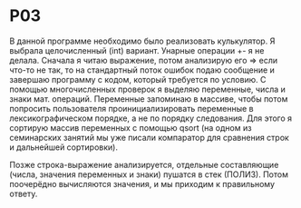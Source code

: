 # P03

В данной программе необходимо было реализовать кулькулятор. Я выбрала целочисленный (int) вариант.
Унарные операции +- я не делала.
Сначала я читаю выражение, потом анализирую его => если что-то не так, то на стандартный поток ошибок подаю сообщение и завершаю программу с кодом, который требуется по условию.
С помощью многочисленных проверок я выделяю переменные, числа и знаки мат. операций. Переменные запоминаю в массиве, чтобы потом попросить пользователя проинициализировать переменные в лексикографическом порядке, а не по порядку следования. Для этого я сортирую массив переменных с помощью qsort (на одном из семинарских занятий мы уже писали компаратор для сравнения строк и дальнейшей сортировки).

Позже строка-выражение анализируется, отдельные составляющие (числа, значения переменных и знаки) пушатся в стек (ПОЛИЗ).
Потом поочерёдно вычисляются значения, и мы приходим к правильному ответу.
